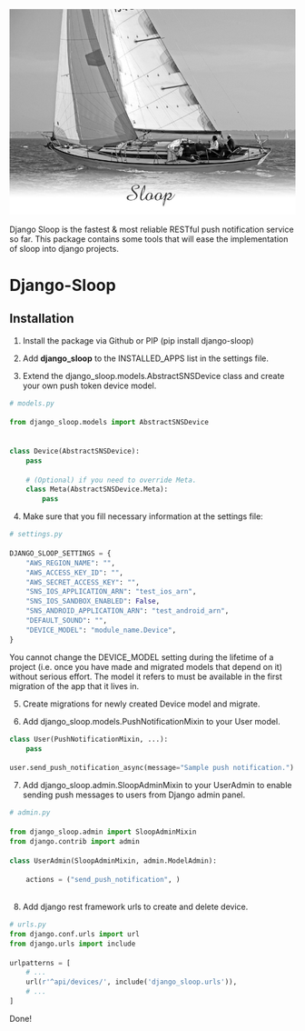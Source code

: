 ![Sloop](/docs/img/splash.jpg?raw=true "Django-Sloop")


Django Sloop is the fastest & most reliable RESTful push notification service so far. This package contains some tools that will ease the implementation of sloop into django projects.

# Django-Sloop

## Installation

1. Install the package via Github or PIP (pip install django-sloop)

2. Add **django_sloop** to the INSTALLED_APPS list in the settings file.

3. Extend the django_sloop.models.AbstractSNSDevice class and create your own push token device model.

```python
# models.py

from django_sloop.models import AbstractSNSDevice


class Device(AbstractSNSDevice):
    pass
    
    # (Optional) if you need to override Meta.
    class Meta(AbstractSNSDevice.Meta):
        pass
```

4. Make sure that you fill necessary information at the settings file:

```python
# settings.py

DJANGO_SLOOP_SETTINGS = {
    "AWS_REGION_NAME": "",
    "AWS_ACCESS_KEY_ID": "",
    "AWS_SECRET_ACCESS_KEY": "",
    "SNS_IOS_APPLICATION_ARN": "test_ios_arn",
    "SNS_IOS_SANDBOX_ENABLED": False,
    "SNS_ANDROID_APPLICATION_ARN": "test_android_arn",
    "DEFAULT_SOUND": "",
    "DEVICE_MODEL": "module_name.Device",
}
```

You cannot change the DEVICE_MODEL setting during the lifetime of a project (i.e. once you have made and migrated models that depend on it) without serious effort. The model it refers to must be available in the first migration of
the app that it lives in.

5. Create migrations for newly created Device model and migrate.

6. Add django_sloop.models.PushNotificationMixin to your User model.
```python
class User(PushNotificationMixin, ...):
    pass

user.send_push_notification_async(message="Sample push notification.")

```


7. Add django_sloop.admin.SloopAdminMixin to your UserAdmin to enable sending push messages to users from Django admin panel.

```python
# admin.py

from django_sloop.admin import SloopAdminMixin
from django.contrib import admin

class UserAdmin(SloopAdminMixin, admin.ModelAdmin):
    
    actions = ("send_push_notification", )
    
```

8. Add django rest framework urls to create and delete device.

```python
# urls.py
from django.conf.urls import url
from django.urls import include

urlpatterns = [
    # ...
    url(r'^api/devices/', include('django_sloop.urls')),
    # ...
]
```





Done!